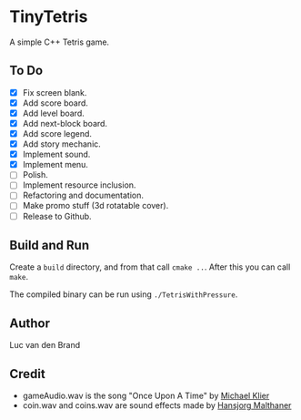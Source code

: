 # TinyTetris
A simple C++ Tetris game.

## To Do
- [x] Fix screen blank.
- [x] Add score board.
- [x] Add level board.
- [x] Add next-block board.
- [x] Add score legend.
- [x] Add story mechanic.
- [x] Implement sound.
- [x] Implement menu.
- [ ] Polish.
- [ ] Implement resource inclusion.
- [ ] Refactoring and documentation.
- [ ] Make promo stuff (3d rotatable cover).
- [ ] Release to Github.

## Build and Run
Create a ``build`` directory, and from that call ``cmake ..``. After this you can call ``make``.

The compiled binary can be run using ``./TetrisWithPressure``.

## Author
Luc van den Brand

## Credit
- gameAudio.wav is the song "Once Upon A Time" by [Michael Klier](http://www.m-klier.de/)
- coin.wav and coins.wav are sound effects made by [Hansjorg Malthaner](http://opengameart.org/users/varkalandar)
